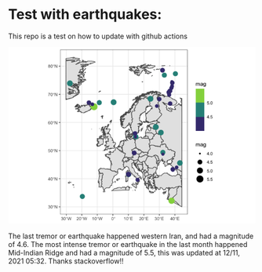 <!-- README.md is generated from README.Rmd. Please edit that file -->

Test with earthquakes:
======================

This repo is a test on how to update with github actions

![](man/figures/README-unnamed-chunk-2-1.png)

The last tremor or earthquake happened western Iran, and had a magnitude
of 4.6. The most intense tremor or earthquake in the last month happened
Mid-Indian Ridge and had a magnitude of 5.5, this was updated at 12/11,
2021 05:32. Thanks stackoverflow!!
